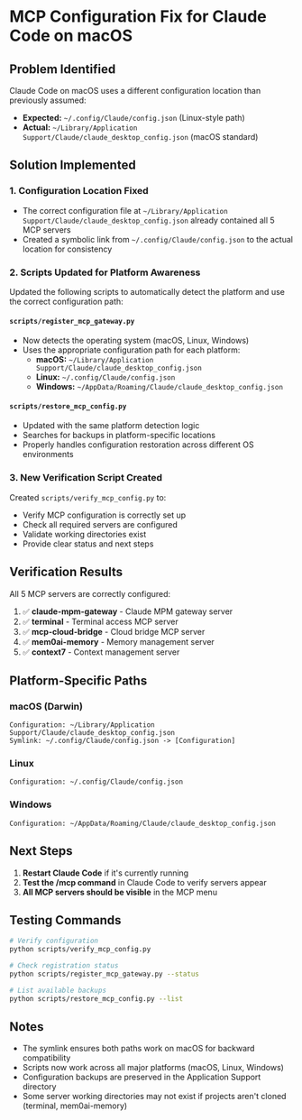 # MCP Configuration Fix for Claude Code on macOS

## Problem Identified
Claude Code on macOS uses a different configuration location than previously assumed:
- **Expected:** `~/.config/Claude/config.json` (Linux-style path)
- **Actual:** `~/Library/Application Support/Claude/claude_desktop_config.json` (macOS standard)

## Solution Implemented

### 1. Configuration Location Fixed
- The correct configuration file at `~/Library/Application Support/Claude/claude_desktop_config.json` already contained all 5 MCP servers
- Created a symbolic link from `~/.config/Claude/config.json` to the actual location for consistency

### 2. Scripts Updated for Platform Awareness
Updated the following scripts to automatically detect the platform and use the correct configuration path:

#### `scripts/register_mcp_gateway.py`
- Now detects the operating system (macOS, Linux, Windows)
- Uses the appropriate configuration path for each platform:
  - **macOS:** `~/Library/Application Support/Claude/claude_desktop_config.json`
  - **Linux:** `~/.config/Claude/config.json`
  - **Windows:** `~/AppData/Roaming/Claude/claude_desktop_config.json`

#### `scripts/restore_mcp_config.py`
- Updated with the same platform detection logic
- Searches for backups in platform-specific locations
- Properly handles configuration restoration across different OS environments

### 3. New Verification Script Created
Created `scripts/verify_mcp_config.py` to:
- Verify MCP configuration is correctly set up
- Check all required servers are configured
- Validate working directories exist
- Provide clear status and next steps

## Verification Results

All 5 MCP servers are correctly configured:
1. ✅ **claude-mpm-gateway** - Claude MPM gateway server
2. ✅ **terminal** - Terminal access MCP server
3. ✅ **mcp-cloud-bridge** - Cloud bridge MCP server
4. ✅ **mem0ai-memory** - Memory management server
5. ✅ **context7** - Context management server

## Platform-Specific Paths

### macOS (Darwin)
```
Configuration: ~/Library/Application Support/Claude/claude_desktop_config.json
Symlink: ~/.config/Claude/config.json -> [Configuration]
```

### Linux
```
Configuration: ~/.config/Claude/config.json
```

### Windows
```
Configuration: ~/AppData/Roaming/Claude/claude_desktop_config.json
```

## Next Steps

1. **Restart Claude Code** if it's currently running
2. **Test the /mcp command** in Claude Code to verify servers appear
3. **All MCP servers should be visible** in the MCP menu

## Testing Commands

```bash
# Verify configuration
python scripts/verify_mcp_config.py

# Check registration status
python scripts/register_mcp_gateway.py --status

# List available backups
python scripts/restore_mcp_config.py --list
```

## Notes

- The symlink ensures both paths work on macOS for backward compatibility
- Scripts now work across all major platforms (macOS, Linux, Windows)
- Configuration backups are preserved in the Application Support directory
- Some server working directories may not exist if projects aren't cloned (terminal, mem0ai-memory)
